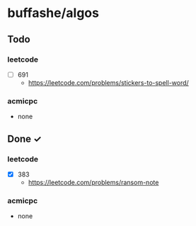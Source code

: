 # buffashe/algos

## Todo

### leetcode

- [ ] 691
    - https://leetcode.com/problems/stickers-to-spell-word/

### acmicpc

- none

## Done ✓

### leetcode

- [x] 383
    - https://leetcode.com/problems/ransom-note

### acmicpc

- none